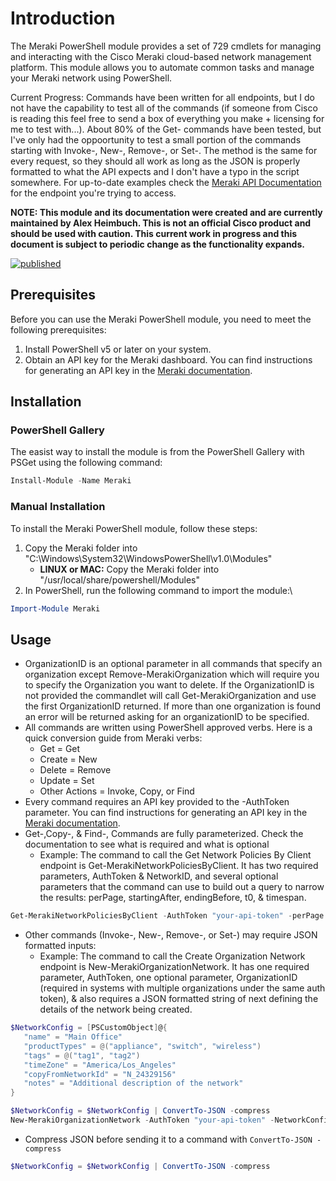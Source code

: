 # Introduction

The Meraki PowerShell module provides a set of 729 cmdlets for managing and interacting with the Cisco Meraki cloud-based network management platform. This module allows you to automate common tasks and manage your Meraki network using PowerShell.

Current Progress: Commands have been written for all endpoints, but I do not have the capability to test all of the commands (if someone from Cisco is reading this feel free to send a box of everything you make + licensing for me to test with...). About 80% of the Get- commands have been tested, but I've only had the oppoortunity to test a small portion of the commands starting with Invoke-, New-, Remove-, or Set-. The method is the same for every request, so they should all work as long as the JSON is properly formatted to what the API expects and I don't have a typo in the script somewhere. For up-to-date examples check the [Meraki API Documentation](https://developer.cisco.com/meraki/api-v1/introduction/) for the endpoint you're trying to access. 

**NOTE: This module and its documentation were created and are currently maintained by Alex Heimbuch. This is not an official Cisco product and should be used with caution. This current work in progress and this document is subject to periodic change as the functionality expands.**

[![published](https://static.production.devnetcloud.com/codeexchange/assets/images/devnet-published.svg)](https://developer.cisco.com/codeexchange/github/repo/DocNougat/Meraki-Powershell-Module)

## Prerequisites

Before you can use the Meraki PowerShell module, you need to meet the following prerequisites:

1.  Install PowerShell v5 or later on your system.
2.  Obtain an API key for the Meraki dashboard. You can find instructions for generating an API key in the [Meraki documentation](https://documentation.meraki.com/zGeneral_Administration/Other_Topics/The_Cisco_Meraki_Dashboard_API).

## Installation
### PowerShell Gallery
The easist way to install the module is from the PowerShell Gallery with PSGet using the following command:
```powershell
Install-Module -Name Meraki
```
### Manual Installation
To install the Meraki PowerShell module, follow these steps:
1.  Copy the Meraki folder into "C:\Windows\System32\WindowsPowerShell\v1.0\Modules"  
    *   **LINUX or MAC:** Copy the Meraki folder into "/usr/local/share/powershell/Modules"
2.  In PowerShell, run the following command to import the module:\
```powershell
Import-Module Meraki
```
## Usage
* OrganizationID is an optional parameter in all commands that specify an organization except Remove-MerakiOrganization which will require you to specify the Organization you want to delete. If the OrganizationID is not provided the commandlet will call Get-MerakiOrganization and use the first OrganizationID returned. If more than one organization is found an error will be returned asking for an organizationID to be specified. 
* All commands are written using PowerShell approved verbs. Here is a quick conversion guide from Meraki verbs:
   * Get = Get
   * Create = New
   * Delete = Remove
   * Update = Set
   * Other Actions = Invoke, Copy, or Find
* Every command requires an API key provided to the -AuthToken parameter. You can find instructions for generating an API key in the [Meraki documentation](https://documentation.meraki.com/zGeneral_Administration/Other_Topics/The_Cisco_Meraki_Dashboard_API).
* Get-,Copy-, & Find-, Commands are fully parameterized. Check the documentation to see what is required and what is optional
   * Example: The command to call the Get Network Policies By Client endpoint is Get-MerakiNetworkPoliciesByClient. It has two required parameters, AuthToken & NetworkID, and several optional parameters that the command can use to build out a query to narrow the results:  perPage, startingAfter, endingBefore, t0, & timespan.
```powershell
Get-MerakiNetworkPoliciesByClient -AuthToken "your-api-token" -perPage 5 -timespan 200
```
* Other commands (Invoke-, New-, Remove-,  or Set-) may require JSON formatted inputs:
   * Example: The command to call the Create Organization Network endpoint is New-MerakiOrganizationNetwork. It has one required parameter, AuthToken, one optional parameter, OrganizationID (required in systems with multiple organizations under the same auth token), & also requires a JSON formatted string of next defining the details of the network being created.
```powershell
$NetworkConfig = [PSCustomObject]@{
   "name" = "Main Office"
   "productTypes" = @("appliance", "switch", "wireless")
   "tags" = @("tag1", "tag2")
   "timeZone" = "America/Los_Angeles"
   "copyFromNetworkId" = "N_24329156"
   "notes" = "Additional description of the network"
}

$NetworkConfig = $NetworkConfig | ConvertTo-JSON -compress
New-MerakiOrganizationNetwork -AuthToken "your-api-token" -NetworkConfig $NetworkConfig
```
   * Compress JSON before sending it to a command with `ConvertTo-JSON -compress` 
```powershell
$NetworkConfig = $NetworkConfig | ConvertTo-JSON -compress
```
